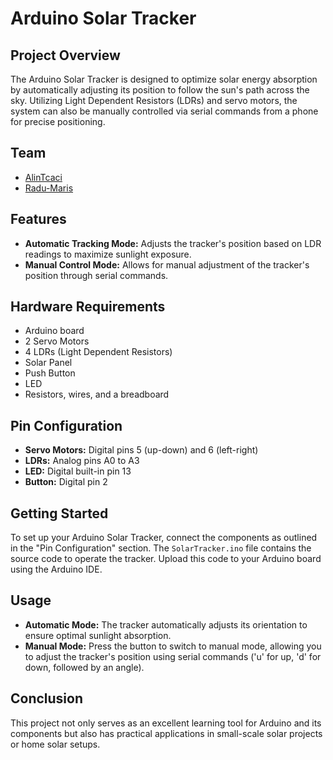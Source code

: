 # Arduino Solar Tracker

## Project Overview
The Arduino Solar Tracker is designed to optimize solar energy absorption by automatically adjusting its position to follow the sun's path across the sky. Utilizing Light Dependent Resistors (LDRs) and servo motors, the system can also be manually controlled via serial commands from a phone for precise positioning.

## Team
- [AlinTcaci](https://github.com/AlinTcaci)
- [Radu-Maris](https://github.com/Radu-Maris)

## Features
- **Automatic Tracking Mode:** Adjusts the tracker's position based on LDR readings to maximize sunlight exposure.
- **Manual Control Mode:** Allows for manual adjustment of the tracker's position through serial commands.

## Hardware Requirements
- Arduino board
- 2 Servo Motors
- 4 LDRs (Light Dependent Resistors)
- Solar Panel
- Push Button
- LED
- Resistors, wires, and a breadboard

## Pin Configuration
- **Servo Motors:** Digital pins 5 (up-down) and 6 (left-right)
- **LDRs:** Analog pins A0 to A3
- **LED:** Digital built-in pin 13
- **Button:** Digital pin 2

## Getting Started
To set up your Arduino Solar Tracker, connect the components as outlined in the "Pin Configuration" section. The `SolarTracker.ino` file contains the source code to operate the tracker. Upload this code to your Arduino board using the Arduino IDE.

## Usage
- **Automatic Mode:** The tracker automatically adjusts its orientation to ensure optimal sunlight absorption.
- **Manual Mode:** Press the button to switch to manual mode, allowing you to adjust the tracker's position using serial commands ('u' for up, 'd' for down, followed by an angle).

## Conclusion
This project not only serves as an excellent learning tool for Arduino and its components but also has practical applications in small-scale solar projects or home solar setups.
